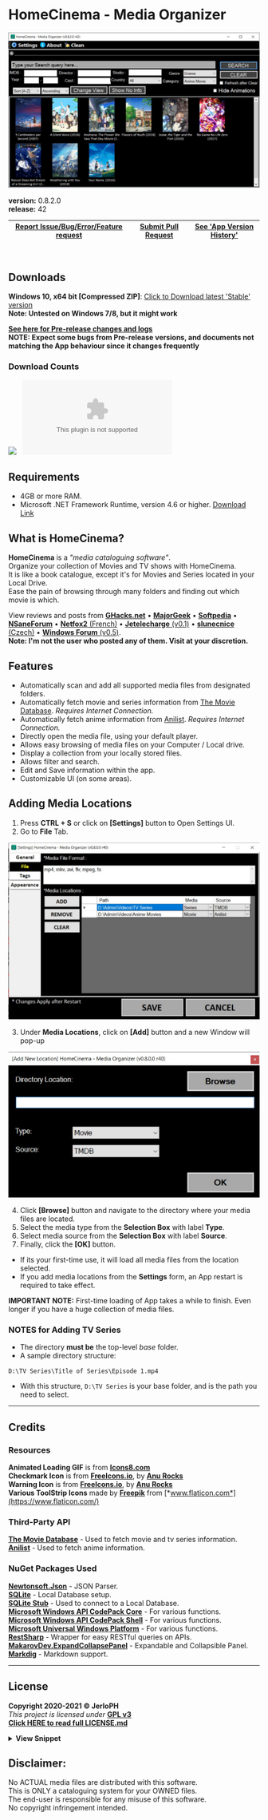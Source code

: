 # HomeCinema - Media Organizer

<img src="/data/v0.8.2.jpg"></img>

**version:**	0.8.2.0 <br>
**release:**	42

| <a href="docs/REPORT_ISSUE.md">Report Issue/Bug/Error/Feature request</a> | <a href="docs/CONTRIBUTING.md">Submit Pull Request</a>  | <a href="VERSION_HISTORY.md">See 'App Version History'</a> |
| -- | -- | -- |

<br>

## Downloads
**Windows 10, x64 bit [Compressed ZIP]**: [Click to Download latest 'Stable' version](https://github.com/JerloPH/HomeCinema/releases/download/v0.8.2.0/HomeCinema-Windows.zip "Download, Extract and Open 'HomeCinema' Executable file") <br>
**Note: Untested on Windows 7/8, but it might work** <br>

[**See here for Pre-release changes and logs**](https://github.com/JerloPH/HomeCinema/blob/dev/UNRELEASED.md) <br>
**NOTE: Expect some bugs from Pre-release versions, and documents not matching the App behaviour since it changes frequently**

### Download Counts
[![](https://img.shields.io/github/downloads/JerloPH/HomeCinema/total.svg)]() &nbsp;
[![](https://img.shields.io/github/downloads/JerloPH/HomeCinema/latest/HomeCinema-Windows.zip)]()

## Requirements
- 4GB or more RAM. <br>
- Microsoft .NET Framework Runtime, version 4.6 or higher. [Download Link](https://dotnet.microsoft.com/download/dotnet-framework/net46) <br>

## What is HomeCinema?
**HomeCinema** is a *"media cataloguing software"*. <br>
Organize your collection of Movies and TV shows with HomeCinema. <br>
It is like a book catalogue, except it's for Movies and Series located in your Local Drive. <br>
Ease the pain of browsing through many folders and finding out which movie is which. <br>

View reviews and posts from [**GHacks.net**](https://www.ghacks.net/2021/06/06/homecinema-media-cataloging-software-for-windows/) • [**MajorGeek**](https://www.majorgeeks.com/files/details/homecinema.html) • [**Softpedia**](https://www.softpedia.com/get/Multimedia/Video/Other-VIDEO-Tools/HomeCinema.shtml) • [**NSaneForum**](https://nsaneforums.com/topic/411276-homecinema-0530/?tab=comments#comment-1687727) • [**Netfox2** (French)](https://www.netfox2.net/modules/wfdownloads/singlefile.php?cid=123&lid=2181) • [**Jetelecharge** (v0.1)](https://www.jetelecharge.com/Bureautique/10226.php) • [**slunecnice** (Czech)](https://www.slunecnice.cz/sw/homecinema/) • [**Windows Forum** (v0.5)](https://windowsforum.kr/data/15652587). <br>
**Note: I'm not the user who posted any of them. Visit at your discretion.** <br>

## Features
- Automatically scan and add all supported media files from designated folders.
- Automatically fetch movie and series information from [The Movie Database](https://www.themoviedb.org/). *Requires Internet Connection.*
- Automatically fetch anime information from [Anilist](https://anilist.co/). *Requires Internet Connection.*
- Directly open the media file, using your default player.
- Allows easy browsing of media files on your Computer / Local drive.
- Display a collection from your locally stored files.
- Allows filter and search.
- Edit and Save information within the app.
- Customizable UI (on some areas).

## Adding Media Locations
1. Press **CTRL + S** or click on **[Settings]** button to Open Settings UI.
2. Go to **File** Tab.

<img src="/data/guide_add_mediaseries_paths_1.jpg"></img>

3. Under **Media Locations**, click on **[Add]** button and a new Window will pop-up<br>

<img src="/data/guide_add_mediaseries_paths_2.jpg"></img>

4. Click **[Browse]** button and navigate to the directory where your media files are located.
5. Select the media type from the **Selection Box** with label **Type**.
6. Select media source from the **Selection Box** with label **Source**.
7. Finally, click the **[OK]** button.
  - If its your first-time use, it will load all media files from the location selected.
  - If you add media locations from the **Settings** form, an App restart is required to take effect.

**IMPORTANT NOTE:** First-time loading of App takes a while to finish. Even longer if you have a huge collection of media files.

### NOTES for Adding TV Series
  - The directory **must be** the top-level *base* folder.
  - A sample directory structure:
```
D:\TV Series\Title of Series\Episode 1.mp4
```
  - With this structure, ``D:\TV Series`` is your base folder, and is the path you need to select.

****

## Credits

### Resources
**Animated Loading GIF** is from [**Icons8.com**](https://icons8.com/preloaders/) <br>
**Checkmark Icon** is from [**FreeIcons.io**](https://freeicons.io/regular-life-icons/sign-check-icon-17888), by [**Anu Rocks**](https://freeicons.io/profile/730) <br>
**Warning Icon** is from [**FreeIcons.io**](https://freeicons.io/regular-life-icons/sign-warning-icon-17898), by [**Anu Rocks**](https://freeicons.io/profile/730) <br>
**Various ToolStrip Icons** made by [**Freepik**](https://www.freepik.com) from [*www.flaticon.com*](https://www.flaticon.com/) <br>

### Third-Party API
[**The Movie Database**](https://www.themoviedb.org/) - Used to fetch movie and tv series information. <br>
[**Anilist**](https://anilist.co/) - Used to fetch anime information. <br>

### NuGet Packages Used
[**Newtonsoft.Json**](https://www.newtonsoft.com/json) - JSON Parser.<br>
[**SQLite**](https://www.nuget.org/packages/System.Data.SQLite.Core/) - Local Database setup.<br>
[**SQLite Stub**](https://packages.nuget.org/packages/Stub.System.Data.SQLite.Core.NetFramework/) - Used to connect to a Local Database. <br>
[**Microsoft Windows API CodePack Core**](https://www.nuget.org/packages/Microsoft-WindowsAPICodePack-Core/) - For various functions. <br>
[**Microsoft Windows API CodePack Shell**](https://www.nuget.org/packages/Microsoft-WindowsAPICodePack-Shell/) - For various functions. <br>
[**Microsoft Universal Windows Platform**](https://www.nuget.org/packages/Microsoft.NETCore.UniversalWindowsPlatform/) - For various functions. <br>
[**RestSharp**](https://github.com/restsharp/RestSharp) - Wrapper for easy RESTful queries on APIs. <br>
[**MakarovDev.ExpandCollapsePanel**](https://github.com/alexander-makarov/ExpandCollapsePanel) - Expandable and Collapsible Panel. <br>
[**Markdig**](https://github.com/xoofx/markdig) - Markdown support. <br>
****

## License

**Copyright 2020-2021 © JerloPH** <br>
*This project is licensed under* **[GPL v3](https://www.gnu.org/licenses/gpl-3.0.html)** <br>
**[Click HERE to read full LICENSE.md](/LICENSE.md)**

<details>
	<summary> <b>View Snippet</b> </summary>
	
    • HomeCinema - Organize your Movie Collection •
    • Copyright (C) 2021  JerloPH (https://github.com/JerloPH) •

    This program is free software: you can redistribute it and/or modify
    it under the terms of the GNU General Public License as published by
    the Free Software Foundation, either version 3 of the License, or
    (at your option) any later version.

    This program is distributed in the hope that it will be useful,
    but WITHOUT ANY WARRANTY; without even the implied warranty of
    MERCHANTABILITY or FITNESS FOR A PARTICULAR PURPOSE.  See the
    GNU General Public License for more details.

    You should have received a copy of the GNU General Public License
    along with this program.  If not, see <https://www.gnu.org/licenses/>.
</details>

## Disclaimer:

No ACTUAL media files are distributed with this software. <br>
This is ONLY a cataloguing system for your OWNED files. <br>
The end-user is responsible for any misuse of this software. <br>
No copyright infringement intended.
